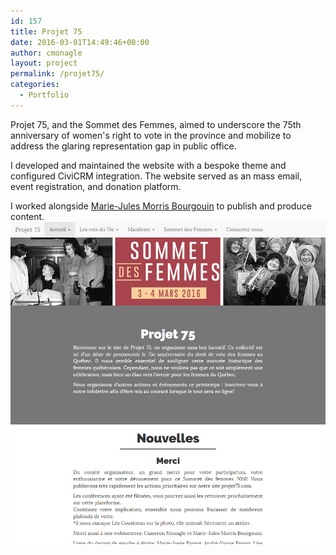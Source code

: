 ```yaml
---
id: 157
title: Projet 75
date: 2016-03-01T14:49:46+00:00
author: cmonagle
layout: project
permalink: /projet75/
categories:
  - Portfolio
---
```

Projet 75, and the Sommet des Femmes, aimed to underscore the 75th anniversary of women's right to vote in the province and mobilize to address the glaring representation gap in public office.

I developed and maintained the website with a bespoke theme and configured CiviCRM integration. The website served as an mass email, event registration, and donation platform.

I worked alongside [Marie-Jules Morris Bourgouin](https://twitter.com/Mjaymb) to publish and produce content.
![Projet75 Screencap](/assets/images/sommet.png)
